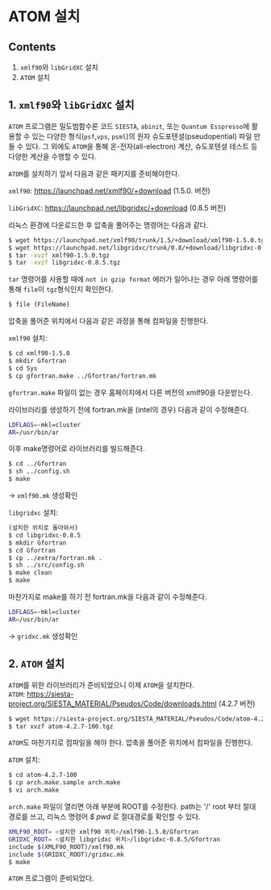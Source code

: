 ATOM 설치
===============================
## Contents
1. `xmlf90`와 `libGridXC` 설치
2. `ATOM` 설치

## 1. `xmlf90`와 `libGridXC` 설치

`ATOM` 프로그램은 밀도범함수론 코드 `SIESTA`, `abinit`, 또는 `Quantum Esspresso`에 활용할 수 있는 다양한 형식(`psf`,`vps`, `psml`)의 원자 슈도포텐셜(pseudopential) 파일 만들 수 있다. 그 외에도 `ATOM`을 통해 온-전자(all-electron) 계산, 슈도포텐셜 테스트 등 다양한 계산을 수행할 수 있다.  

`ATOM`를 설치하기 앞서 다음과 같은 패키지를 준비해야한다.  

`xmlf90`: <https://launchpad.net/xmlf90/+download> (1.5.0. 버전)

`libGridXC`: <https://launchpad.net/libgridxc/+download> (0.8.5 버전)

리눅스 환경에 다운로드한 후 압축을 풀어주는 명령어는 다음과 같다.

```bash
$ wget https://launchpad.net/xmlf90/trunk/1.5/+download/xmlf90-1.5.0.tgz // 1.5.0버전
$ wget https://launchpad.net/libgridxc/trunk/0.8/+download/libgridxc-0.8.5.tgz // 0.8.5버전
$ tar -xvzf xmlf90-1.5.0.tgz
$ tar -xvzf libgridxc-0.8.5.tgz
```

`tar` 명령어를 사용할 때에 `not in gzip format` 에러가 일어나는 경우 아래 명령어를 통해 `file`이 `tgz`형식인지 확인한다.
```bash
$ file (FileName)
```  

압축을 풀어준 위치에서 다음과 같은 과정을 통해 컴파일을 진행한다.

`xmlf90` 설치:

```bash
$ cd xmlf90-1.5.0
$ mkdir Gfortran
$ cd Sys
$ cp gfortran.make ../Gfortran/fortran.mk
```

`gfortran.make` 파일이 없는 경우 홈페이지에서 다른 버전의 xmlf90을 다운받는다.


라이브러리를 생성하기 전에 fortran.mk을 (intel의 경우) 다음과 같이 수정해준다.

```bash  
LDFLAGS=-mkl=cluster
AR=/usr/bin/ar
```

이후 make명령어로 라이브러리를 빌드해준다.

```bash  
$ cd ../Gfortran
$ sh ../config.sh
$ make
```
-> `xmlf90.mk` 생성확인

`libgridxc` 설치:

```bash
(설치한 위치로 돌아와서)
$ cd libgridxc-0.8.5
$ mkdir Gfortran
$ cd Gfortran
$ cp ../extra/fortran.mk .
$ sh ../src/config.sh
$ make clean
$ make
```

마찬가지로 make를 하기 전 fortran.mk을 다음과 같이 수정해준다.

```bash  
LDFLAGS=-mkl=cluster
AR=/usr/bin/ar
```

-> `gridxc.mk` 생성확인

## 2. `ATOM` 설치

`ATOM`를 위한 라이브러리가 준비되었으니 이제 `ATOM`을 설치한다.  
`ATOM`: <https://siesta-project.org/SIESTA_MATERIAL/Pseudos/Code/downloads.html> (4.2.7 버전)

```bash
$ wget https://siesta-project.org/SIESTA_MATERIAL/Pseudos/Code/atom-4.2.7-100.tgz // 4.2.7버전
$ tar xvzf atom-4.2.7-100.tgz
```

`ATOM`도 마찬가지로 컴파일을 해야 한다. 압축을 풀어준 위치에서 컴파일을 진행한다.

`ATOM` 설치:
```bash
$ cd atom-4.2.7-100
$ cp arch.make.sample arch.make
$ vi arch.make
```
`arch.make` 파일이 열리면 아래 부분에 ROOT를 수정한다. path는 '/' root 부터 절대 경로를 쓰고, 리눅스 명령어 *$ pwd* 로 절대경로를 확인할 수 있다.

```bash
XMLF90_ROOT= <설치한 xmlf90 위치>/xmlf90-1.5.0/Gfortran
GRIDXC_ROOT= <설치한 libgridxc 위치>/libgridxc-0.8.5/Gfortran
include $(XMLF90_ROOT)/xmlf90.mk
include $(GRIDXC_ROOT)/gridxc.mk
$ make
```
`ATOM` 프로그램이 준비되었다.
